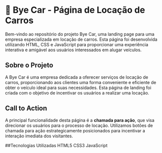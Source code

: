 # 🚗 Bye Car - Página de Locação de Carros

Bem-vindo ao repositório do projeto Bye Car, uma landing page para uma empresa especializada em locação de carros. Esta página foi desenvolvida utilizando HTML, CSS e JavaScript para proporcionar uma experiência interativa e amigável aos usuários interessados em alugar veículos.

## Sobre o Projeto

A Bye Car é uma empresa dedicada a oferecer serviços de locação de carros, proporcionando aos clientes uma forma conveniente e eficiente de obter o veículo ideal para suas necessidades. Esta página de landing foi criada com o objetivo de incentivar os usuários a realizar uma locação.

## Call to Action

A principal funcionalidade desta página é a **chamada para ação**, que visa direcionar os usuários para o processo de locação. Utilizamos botões de chamada para ação estrategicamente posicionados para incentivar a interação imediata dos visitantes.

##Tecnologias Utilizadas
HTML5
CSS3
JavaScript
